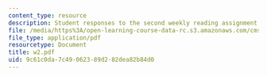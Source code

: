 ```yaml
---
content_type: resource
description: Student responses to the second weekly reading assignment.
file: /media/https%3A/open-learning-course-data-rc.s3.amazonaws.com/cms-600-videogame-theory-and-analysis-fall-2007/9c61c0da7c49062389d282dea82b84d0_w2.pdf
file_type: application/pdf
resourcetype: Document
title: w2.pdf
uid: 9c61c0da-7c49-0623-89d2-82dea82b84d0
---
```

